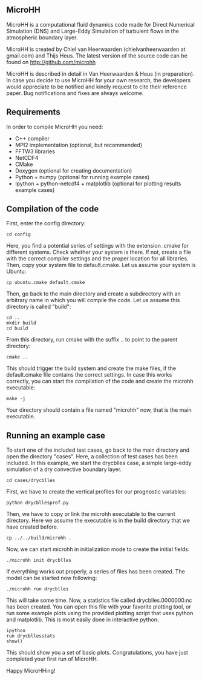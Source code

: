 MicroHH
-------
MicroHH is a computational fluid dynamics code made for Direct Numerical Simulation (DNS) and Large-Eddy Simulation of turbulent flows in the atmospheric boundary layer.

MicroHH is created by Chiel van Heerwaarden (chielvanheerwaarden at gmail.com) and Thijs Heus.
The latest version of the source code can be found on http://github.com/microhh

MicroHH is described in detail in Van Heerwaarden & Heus (in preparation). In case you decide to use MicroHH for your own research, the developers would appreciate to be notified and kindly request to cite their reference paper. Bug notifications and fixes are always welcome.

Requirements
------------
In order to compile MicroHH you need:
* C++ compiler
* MPI2 implementation (optional, but recommended)
* FFTW3 libraries
* NetCDF4
* CMake
* Doxygen (optional for creating documentation)
* Python + numpy (optional for running example cases)
* Ipython + python-netcdf4 + matplotlib (optional for plotting results example cases)

Compilation of the code
-----------------------
First, enter the config directory: 

    cd config

Here, you find a potential series of settings with the extension .cmake for different systems. Check whether your system is there. If not, create a file with the correct compiler settings and the proper location for all libraries. Then, copy your system file to default.cmake. Let us assume your system is Ubuntu:

    cp ubuntu.cmake default.cmake

Then, go back to the main directory and create a subdirectory with an arbitrary name in which you will compile the code. Let us assume this directory is called "build":

    cd ..  
    mkdir build  
    cd build   

From this directory, run cmake with the suffix .. to point to the parent directory:

    cmake ..

This should trigger the build system and create the make files, if the default.cmake file contains the correct settings. In case this works correctly, you can start the compilation of the code and create the microhh executable:

    make -j

Your directory should contain a file named "microhh" now, that is the main executable.

Running an example case
-----------------------
To start one of the included test cases, go back to the main directory and  open the directory "cases". Here, a collection of test cases has been included. In this example, we start the drycblles case, a simple large-eddy simulation of a dry convective boundary layer.

    cd cases/drycblles

First, we have to create the vertical profiles for our prognostic variables:

    python drycbllesprof.py

Then, we have to copy or link the microhh executable to the current directory. Here we assume the executable is in the build directory that we have created before.

    cp ../../build/microhh .

Now, we can start microhh in initialization mode to create the initial fields:

    ./microhh init drycblles

If everything works out properly, a series of files has been created. The model can be started now following:

    ./microhh run drycblles

This will take some time. Now, a statistics file called drycblles.0000000.nc has been created. You can open this file with your favorite plotting tool, or run some example plots using the provided plotting script that uses python and matplotlib. This is most easily done in interactive python:

    ipython  
    run drycbllesstats  
    show()  

This should show you a set of basic plots. Congratulations, you have just completed your first run of MicroHH.

Happy MicroHHing!

